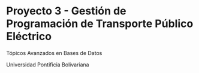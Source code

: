 # Proyecto 3 - Gestión de Programación de Transporte Público Eléctrico
Tópicos Avanzados en Bases de Datos

Universidad Pontificia Bolivariana
